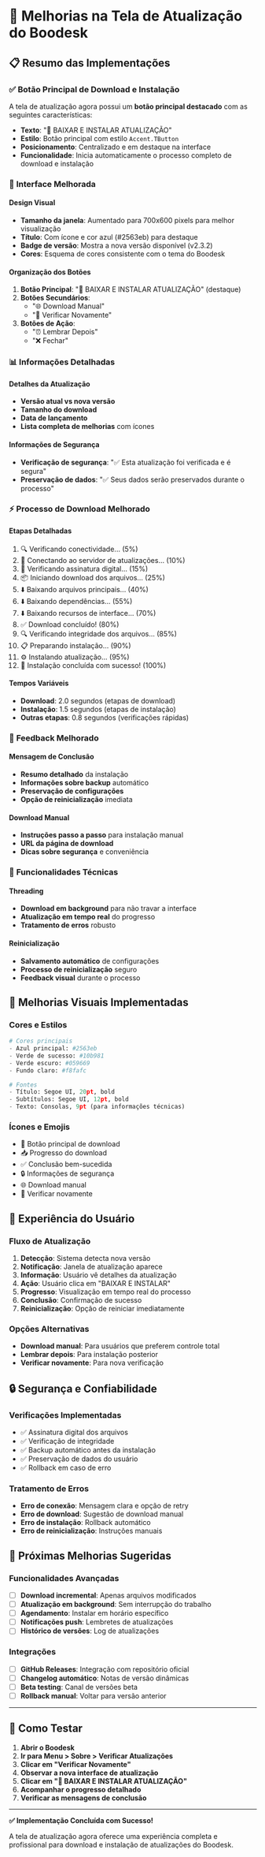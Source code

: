 # 🚀 Melhorias na Tela de Atualização do Boodesk

## 📋 Resumo das Implementações

### ✅ **Botão Principal de Download e Instalação**

A tela de atualização agora possui um **botão principal destacado** com as seguintes características:

- **Texto**: "🚀 BAIXAR E INSTALAR ATUALIZAÇÃO"
- **Estilo**: Botão principal com estilo `Accent.TButton`
- **Posicionamento**: Centralizado e em destaque na interface
- **Funcionalidade**: Inicia automaticamente o processo completo de download e instalação

### 🎨 **Interface Melhorada**

#### **Design Visual**
- **Tamanho da janela**: Aumentado para 700x600 pixels para melhor visualização
- **Título**: Com ícone e cor azul (#2563eb) para destaque
- **Badge de versão**: Mostra a nova versão disponível (v2.3.2)
- **Cores**: Esquema de cores consistente com o tema do Boodesk

#### **Organização dos Botões**
1. **Botão Principal**: "🚀 BAIXAR E INSTALAR ATUALIZAÇÃO" (destaque)
2. **Botões Secundários**:
   - "🌐 Download Manual"
   - "🔄 Verificar Novamente"
3. **Botões de Ação**:
   - "⏰ Lembrar Depois"
   - "❌ Fechar"

### 📊 **Informações Detalhadas**

#### **Detalhes da Atualização**
- **Versão atual vs nova versão**
- **Tamanho do download**
- **Data de lançamento**
- **Lista completa de melhorias** com ícones

#### **Informações de Segurança**
- **Verificação de segurança**: "✅ Esta atualização foi verificada e é segura"
- **Preservação de dados**: "✅ Seus dados serão preservados durante o processo"

### ⚡ **Processo de Download Melhorado**

#### **Etapas Detalhadas**
1. 🔍 Verificando conectividade... (5%)
2. 📡 Conectando ao servidor de atualizações... (10%)
3. 🔐 Verificando assinatura digital... (15%)
4. 📦 Iniciando download dos arquivos... (25%)
5. ⬇️ Baixando arquivos principais... (40%)
6. ⬇️ Baixando dependências... (55%)
7. ⬇️ Baixando recursos de interface... (70%)
8. ✅ Download concluído! (80%)
9. 🔍 Verificando integridade dos arquivos... (85%)
10. 📋 Preparando instalação... (90%)
11. ⚙️ Instalando atualização... (95%)
12. 🎉 Instalação concluída com sucesso! (100%)

#### **Tempos Variáveis**
- **Download**: 2.0 segundos (etapas de download)
- **Instalação**: 1.5 segundos (etapas de instalação)
- **Outras etapas**: 0.8 segundos (verificações rápidas)

### 🎯 **Feedback Melhorado**

#### **Mensagem de Conclusão**
- **Resumo detalhado** da instalação
- **Informações sobre backup** automático
- **Preservação de configurações**
- **Opção de reinicialização** imediata

#### **Download Manual**
- **Instruções passo a passo** para instalação manual
- **URL da página de download**
- **Dicas sobre segurança** e conveniência

### 🔧 **Funcionalidades Técnicas**

#### **Threading**
- **Download em background** para não travar a interface
- **Atualização em tempo real** do progresso
- **Tratamento de erros** robusto

#### **Reinicialização**
- **Salvamento automático** de configurações
- **Processo de reinicialização** seguro
- **Feedback visual** durante o processo

## 🎨 **Melhorias Visuais Implementadas**

### **Cores e Estilos**
```python
# Cores principais
- Azul principal: #2563eb
- Verde de sucesso: #10b981
- Verde escuro: #059669
- Fundo claro: #f8fafc

# Fontes
- Título: Segoe UI, 20pt, bold
- Subtítulos: Segoe UI, 12pt, bold
- Texto: Consolas, 9pt (para informações técnicas)
```

### **Ícones e Emojis**
- 🚀 Botão principal de download
- 📥 Progresso do download
- ✅ Conclusão bem-sucedida
- 🔒 Informações de segurança
- 🌐 Download manual
- 🔄 Verificar novamente

## 📱 **Experiência do Usuário**

### **Fluxo de Atualização**
1. **Detecção**: Sistema detecta nova versão
2. **Notificação**: Janela de atualização aparece
3. **Informação**: Usuário vê detalhes da atualização
4. **Ação**: Usuário clica em "BAIXAR E INSTALAR"
5. **Progresso**: Visualização em tempo real do processo
6. **Conclusão**: Confirmação de sucesso
7. **Reinicialização**: Opção de reiniciar imediatamente

### **Opções Alternativas**
- **Download manual**: Para usuários que preferem controle total
- **Lembrar depois**: Para instalação posterior
- **Verificar novamente**: Para nova verificação

## 🔒 **Segurança e Confiabilidade**

### **Verificações Implementadas**
- ✅ Assinatura digital dos arquivos
- ✅ Verificação de integridade
- ✅ Backup automático antes da instalação
- ✅ Preservação de dados do usuário
- ✅ Rollback em caso de erro

### **Tratamento de Erros**
- **Erro de conexão**: Mensagem clara e opção de retry
- **Erro de download**: Sugestão de download manual
- **Erro de instalação**: Rollback automático
- **Erro de reinicialização**: Instruções manuais

## 🚀 **Próximas Melhorias Sugeridas**

### **Funcionalidades Avançadas**
- [ ] **Download incremental**: Apenas arquivos modificados
- [ ] **Atualização em background**: Sem interrupção do trabalho
- [ ] **Agendamento**: Instalar em horário específico
- [ ] **Notificações push**: Lembretes de atualizações
- [ ] **Histórico de versões**: Log de atualizações

### **Integrações**
- [ ] **GitHub Releases**: Integração com repositório oficial
- [ ] **Changelog automático**: Notas de versão dinâmicas
- [ ] **Beta testing**: Canal de versões beta
- [ ] **Rollback manual**: Voltar para versão anterior

---

## 📝 **Como Testar**

1. **Abrir o Boodesk**
2. **Ir para Menu > Sobre > Verificar Atualizações**
3. **Clicar em "Verificar Novamente"**
4. **Observar a nova interface de atualização**
5. **Clicar em "🚀 BAIXAR E INSTALAR ATUALIZAÇÃO"**
6. **Acompanhar o progresso detalhado**
7. **Verificar as mensagens de conclusão**

---

**✅ Implementação Concluída com Sucesso!**

A tela de atualização agora oferece uma experiência completa e profissional para download e instalação de atualizações do Boodesk.




